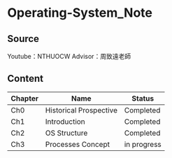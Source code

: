 # Operating-System_Note
## Source
Youtube：NTHUOCW
Advisor：周致遠老師
## Content

|Chapter|Name|Status|
|---|---|---|
|Ch0|Historical Prospective|Completed|
|Ch1|Introduction|Completed|
|Ch2|OS Structure|Completed|
|Ch3|Processes Concept|in progress|
